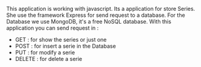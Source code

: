 This application is working with javascript. Its a application for store Series.
She use the framework Express for send request to a database.
For the Database we use MongoDB, it's a free NoSQL database.
With this application you can send request in :
- GET : for show the series or just one
- POST : for insert a serie in the Database
- PUT : for modify a serie
- DELETE : for delete a serie